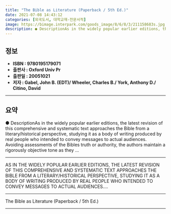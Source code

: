 ```yaml
---
title: "The Bible as Literature (Paperback / 5th Ed.)"
date: 2021-07-08 14:43:12
categories: [외국도서, 대학교재-전문서적]
image: https://bimage.interpark.com/goods_image/8/6/8/3/211158683s.jpg
description: ● DescriptionAs in the widely popular earlier editions, the latest revision of this comprehensive and systematic text approaches the Bible from a literary/hist
---
```


## **정보**

- **ISBN : 9780195179071**
- **출판사 : Oxford Univ Pr**
- **출판일 : 20051021**
- **저자 : Gabel, John B. (EDT)/ Wheeler, Charles B./ York, Anthony D./ Citino, David**

------



## **요약**

●  DescriptionAs in the widely popular earlier editions, the latest revision of this comprehensive and systematic text approaches the Bible from a literary/historical perspective, studying it as a body of writing produced by real people who intended to convey messages to actual audiences. Avoiding assessments of the Bibles truth or authority, the authors maintain a rigorously objective tone as they ...

------

AS IN THE WIDELY POPULAR EARLIER EDITIONS, THE LATEST REVISION OF THIS COMPREHENSIVE AND SYSTEMATIC TEXT APPROACHES THE BIBLE FROM A LITERARY/HISTORICAL PERSPECTIVE, STUDYING IT AS A BODY OF WRITING PRODUCED BY REAL PEOPLE WHO INTENDED TO CONVEY MESSAGES TO ACTUAL AUDIENCES.... 

------


The Bible as Literature (Paperback / 5th Ed.) 

------


